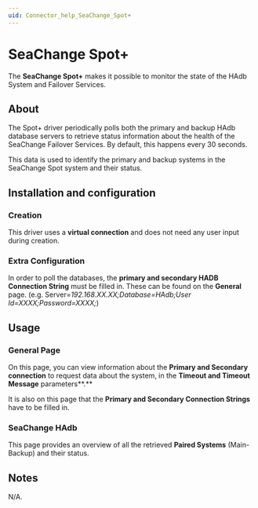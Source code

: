 ```yaml
---
uid: Connector_help_SeaChange_Spot+
---
```


# SeaChange Spot+

The **SeaChange Spot+** makes it possible to monitor the state of the HAdb System and Failover Services.

## About

The Spot+ driver periodically polls both the primary and backup HAdb database servers to retrieve status information about the health of the SeaChange Failover Services. By default, this happens every 30 seconds.

This data is used to identify the primary and backup systems in the SeaChange Spot system and their status.

## Installation and configuration

### Creation

This driver uses a **virtual connection** and does not need any user input during creation.

### Extra Configuration

In order to poll the databases, the **primary and secondary HADB Connection String** must be filled in. These can be found on the **General** page. (e.g. Server=*192.168.XX.XX;Database=HAdb;User Id=XXXX;Password=XXXX;*)

## Usage

### General Page

On this page, you can view information about the **Primary and Secondary connection** to request data about the system, in the **Timeout and Timeout Message** parameters**.**

It is also on this page that the **Primary and Secondary Connection Strings** have to be filled in.

### SeaChange HAdb

This page provides an overview of all the retrieved **Paired Systems** (Main-Backup) and their status.

## Notes

N/A.
